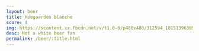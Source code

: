 ```yaml
---
layout: beer
title: Hoegaarden blanche
score: 4
img: https://scontent.xx.fbcdn.net/v/t1.0-0/p480x480/312594_10151396305888745_722386464_n.jpg?oh=f88fdaf2d8594578ce04ed177c8dc3fb&oe=5892495A
desc: Not a white beer fan
permalink: /beer/:title.html
---
```

